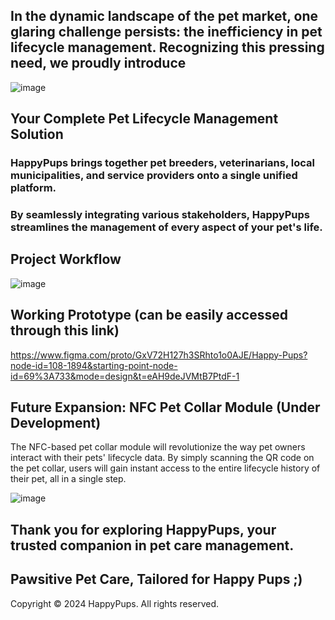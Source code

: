 ## In the dynamic landscape of the pet market, one glaring challenge persists: the inefficiency in pet lifecycle management. Recognizing this pressing need, we proudly introduce 

![image](https://github.com/ananyeah30/happyPups/assets/97330172/9abff27e-b7ef-449c-a787-598c6e7b8649)

## Your Complete Pet Lifecycle Management Solution




### HappyPups brings together pet breeders, veterinarians, local municipalities, and service providers onto a single unified platform. 
### By seamlessly integrating various stakeholders, HappyPups streamlines the management of every aspect of your pet's life.




## Project Workflow
![image](https://github.com/ananyeah30/happyPups/assets/97330172/cfd95ad4-ba86-4775-a766-17f81e0c2c69)



## Working Prototype (can be easily accessed through this link)
https://www.figma.com/proto/GxV72H127h3SRhto1o0AJE/Happy-Pups?node-id=108-1894&starting-point-node-id=69%3A733&mode=design&t=eAH9deJVMtB7PtdF-1


## Future Expansion: NFC Pet Collar Module (Under Development)
The NFC-based pet collar module will revolutionize the way pet owners interact with their pets' lifecycle data. 
By simply scanning the QR code on the pet collar, users will gain instant access to the entire lifecycle history of their pet, all in a single step. 

![image](https://github.com/ananyeah30/happyPups/assets/97330172/1ca89755-c524-4720-88ac-10a24b809211)



## Thank you for exploring HappyPups, your trusted companion in pet care management.
## Pawsitive Pet Care, Tailored for Happy Pups ;)
Copyright © 2024 HappyPups. All rights reserved.


